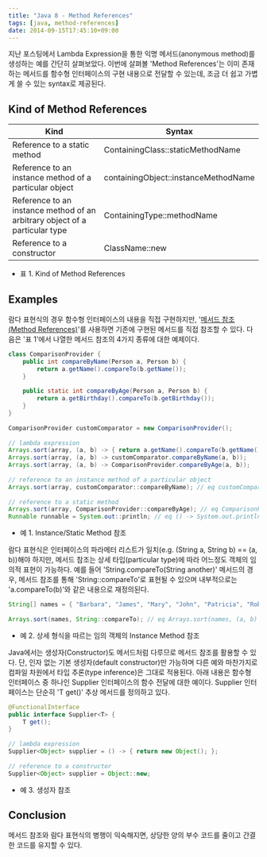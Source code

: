 ```yaml
---
title: "Java 8 - Method References"
tags: [java, method-references]
date: 2014-09-15T17:45:10+09:00
---
```


지난 포스팅에서 Lambda Expression을 통한 익명 메서드(anonymous method)를 생성하는 예를 간단히 살펴보았다. 이번에 살펴볼 'Method References'는 이미 존재하는 메서드를 함수형 인터페이스의 구현 내용으로 전달할 수 있는데, 조금 더 쉽고 가볍게 쓸 수 있는 syntax로 제공된다.

## Kind of Method References
| Kind | Syntax |
|-|-|
| Reference to a static method | ContainingClass::staticMethodName |
| Reference to an instance method of a particular object | containingObject::instanceMethodName |
| Reference to an instance method of an arbitrary object of a particular type | ContainingType::methodName |
| Reference to a constructor | ClassName::new |

- 표 1. Kind of Method References

## Examples
람다 표현식의 경우 함수형 인터페이스의 내용을 직접 구현하지만, '<u>메서드 참조(Method References)</u>'를 사용하면 기존에 구현된 메서드를 직접 참조할 수 있다. 다음은 '표 1'에서 나열한 메서드 참조의 4가지 종류에 대한 예제이다.
```java
class ComparisonProvider {
    public int compareByName(Person a, Person b) {
        return a.getName().compareTo(b.getName());
    }
         
    public static int compareByAge(Person a, Person b) {
        return a.getBirthday().compareTo(b.getBirthday());
    }
}
 
ComparisonProvider customComparator = new ComparisonProvider();
 
// lambda expression
Arrays.sort(array, (a, b) -> { return a.getName().compareTo(b.getName()); });
Arrays.sort(array, (a, b) -> customComparator.compareByName(a, b));
Arrays.sort(array, (a, b) -> ComparisonProvider.compareByAge(a, b));
 
// reference to an instance method of a particular object
Arrays.sort(array, customComparator::compareByName); // eq customComparator.compareByName(a, b);
 
// reference to a static method
Arrays.sort(array, ComparisonProvider::compareByAge); // eq ComparisonProvider.compareByAge(a, b);
Runnable runnable = System.out::println; // eq () -> System.out.println()
```
- 예 1. Instance/Static Method 참조

람다 표현식은 인터페이스의 파라메터 리스트가 일치(e.g. (String a, String b) == (a, b))해야 하지만, 메서드 참조는 상세 타입(particular type)에 따라 어느정도 객체의 임의적 표현이 가능하다. 예를 들어 'String.compareTo(String another)' 메서드의 경우, 메서드 참조를 통해 'String::compareTo'로 표현될 수 있으며 내부적으로는 'a.compareTo(b)'와 같은 내용으로 재정의된다.
```java
String[] names = { "Barbara", "James", "Mary", "John", "Patricia", "Robert", "Michael", "Linda" };
 
Arrays.sort(names, String::compareTo); // eq Arrays.sort(names, (a, b) -> a.compareTo(b));
```
- 예 2. 상세 형식을 따르는 임의 객체의 Instance Method 참조

Java에서는 생성자(Constructor)도 메서드처럼 다루므로 메서드 참조를 활용할 수 있다. 단, 인자 없는 기본 생성자(default constructor)만 가능하며 다른 예와 마찬가지로 컴파일 차원에서 타입 추론(type inference)은 그대로 적용된다. 아래 내용은 함수형 인터페이스 중 하나인 Supplier 인터페이스의 함수 전달에 대한 예이다. Supplier 인터페이스는 단순히 'T get()' 추상 메서드를 정의하고 있다.
```java
@FunctionalInterface
public interface Supplier<T> {
    T get();
}
 
// lambda expression
Supplier<Object> supplier = () -> { return new Object(); };
 
// reference to a constructor
Supplier<Object> supplier = Object::new;
```
- 예 3. 생성자 참조

## Conclusion

메서드 참조와 람다 표현식의 병행이 익숙해지면, 상당한 양의 부수 코드를 줄이고 간결한 코드를 유지할 수 있다.

